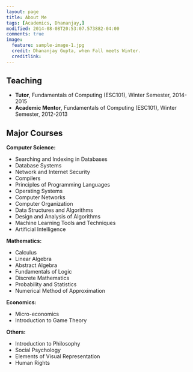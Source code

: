 ```yaml
---
layout: page
title: About Me
tags: [Academics, Dhananjay,]
modified: 2014-08-08T20:53:07.573882-04:00
comments: true
image:
  feature: sample-image-1.jpg
  credit: Dhananjay Gupta, when Fall meets Winter.
  creditlink: 
---
```


</table>



<h2 id="teaching">Teaching</h2>



<ul>

  <li><strong>Tutor</strong>, Fundamentals of Computing (ESC101), Winter Semester, 2014-2015</li>

  <li><strong>Academic Mentor</strong>, Fundamentals of Computing (ESC101), Winter Semester, 2012-2013</li>

</ul>



<h2 id="major-courses">Major Courses</h2>



<p><strong>Computer Science:</strong></p>



<ul>

  <li>Searching and Indexing in Databases</li>

  <li>Database Systems</li>

  <li>Network and Internet Security</li>

  <li>Compilers</li>

  <li>Principles of Programming Languages</li>

  <li>Operating Systems</li>

  <li>Computer Networks</li>

  <li>Computer Organization</li>

  <li>Data Structures and Algorithms</li>

  <li>Design and Analysis of Algorithms</li>

  <li>Machine Learning Tools and Techniques</li>

  <li>Artificial Intelligence</li>

</ul>



<p><strong>Mathematics:</strong></p>



<ul>

  <li>Calculus</li>

  <li>Linear Algebra</li>

  <li>Abstract Algebra</li>

  <li>Fundamentals of Logic</li>

  <li>Discrete Mathematics</li>

  <li>Probability and Statistics</li>

  <li>Numerical Method of Approximation</li>

</ul>



<p><strong>Economics:</strong></p>



<ul>

  <li>Micro-economics</li>

  <li>Introduction to Game Theory</li>

</ul>



<p><strong>Others:</strong></p>



<ul>

  <li>Introduction to Philosophy</li>

  <li>Social Psychology</li>

  <li>Elements of Visual Representation</li>

  <li>Human Rights</li>

</ul>
